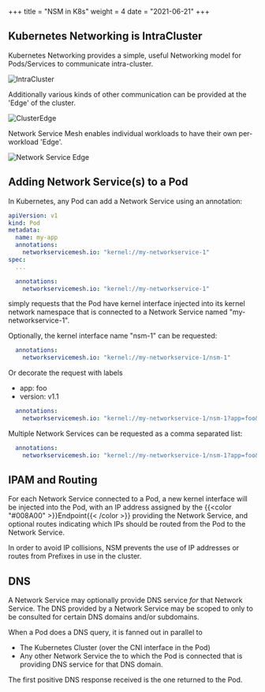 +++
title = "NSM in K8s"
weight = 4
date = "2021-06-21"
+++

## Kubernetes Networking is IntraCluster

Kubernetes Networking provides a simple, useful Networking model for Pods/Services to communicate intra-cluster.

![IntraCluster](/img/concepts/nsmk8s/intra-cluster.svg)

Additionally various kinds of other communication can be provided at the 'Edge' of the cluster.

![ClusterEdge](/img/concepts/nsmk8s/cluster-edge.svg)

Network Service Mesh enables individual workloads to have their own per-workload 'Edge'.

![Network Service Edge](/img/concepts/nsmk8s/ns-edge.svg)

## Adding Network Service(s) to a Pod
In Kubernetes, any Pod can add a Network Service using an annotation:

```yaml
apiVersion: v1
kind: Pod
metadata:
  name: my-app
  annotations:
    networkservicemesh.io: "kernel://my-networkservice-1"
spec:
  ...
```

```yaml
  annotations:
    networkservicemesh.io: "kernel://my-networkservice-1"
```

simply requests that the Pod have kernel interface injected into its kernel network namespace that is connected to
a Network Service named "my-networkservice-1".

Optionally, the kernel interface name "nsm-1" can be requested:

```yaml
  annotations:
    networkservicemesh.io: "kernel://my-networkservice-1/nsm-1"
```

Or decorate the request with labels

- app: foo
- version: v1.1

```yaml
  annotations:
    networkservicemesh.io: "kernel://my-networkservice-1/nsm-1?app=foo&version=v1.1"
```

Multiple Network Services can be requested as a comma separated list:

```yaml
  annotations:
    networkservicemesh.io: "kernel://my-networkservice-1/nsm-1?app=foo&version=v1.1, kernel://my-networkservice-2"
```

## IPAM and Routing

For each Network Service connected to a Pod, a new kernel interface will be injected into the Pod, with an IP address 
assigned by the {{<color "#008A00" >}}Endpoint{{< /color >}} providing the Network Service, and optional routes
indicating which IPs should be routed from the Pod to the Network Service.

In order to avoid IP collisions, NSM prevents the use of IP addresses or routes from Prefixes in use in the cluster.

## DNS

A Network Service may optionally provide DNS service *for* that Network Service.  The DNS provided by a Network Service
may be scoped to only to be consulted for certain DNS domains and/or subdomains.

When a Pod does a DNS query, it is fanned out in parallel to

- The Kubernetes Cluster (over the CNI interface in the Pod)
- Any other Network Service the to which the Pod is connected that is providing DNS service for that DNS domain.  

The first positive DNS response received is the one returned to the Pod.


